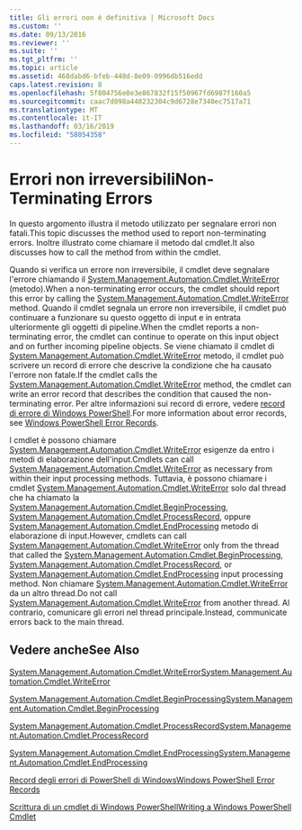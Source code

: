 ```yaml
---
title: Gli errori non è definitiva | Microsoft Docs
ms.custom: ''
ms.date: 09/13/2016
ms.reviewer: ''
ms.suite: ''
ms.tgt_pltfrm: ''
ms.topic: article
ms.assetid: 468dabd6-bfeb-448d-8e09-0996db516edd
caps.latest.revision: 8
ms.openlocfilehash: 5f804756e0e3e867832f15f50967fd6987f160a5
ms.sourcegitcommit: caac7d098a448232304c9d6728e7340ec7517a71
ms.translationtype: MT
ms.contentlocale: it-IT
ms.lasthandoff: 03/16/2019
ms.locfileid: "58054358"
---
```

# <a name="non-terminating-errors"></a><span data-ttu-id="b5dc0-102">Errori non irreversibili</span><span class="sxs-lookup"><span data-stu-id="b5dc0-102">Non-Terminating Errors</span></span>

<span data-ttu-id="b5dc0-103">In questo argomento illustra il metodo utilizzato per segnalare errori non fatali.</span><span class="sxs-lookup"><span data-stu-id="b5dc0-103">This topic discusses the method used to report non-terminating errors.</span></span> <span data-ttu-id="b5dc0-104">Inoltre illustrato come chiamare il metodo dal cmdlet.</span><span class="sxs-lookup"><span data-stu-id="b5dc0-104">It also discusses how to call the method from within the cmdlet.</span></span>

<span data-ttu-id="b5dc0-105">Quando si verifica un errore non irreversibile, il cmdlet deve segnalare l'errore chiamando il [System.Management.Automation.Cmdlet.WriteError](/dotnet/api/System.Management.Automation.Cmdlet.WriteError) (metodo).</span><span class="sxs-lookup"><span data-stu-id="b5dc0-105">When a non-terminating error occurs, the cmdlet should report this error by calling the [System.Management.Automation.Cmdlet.WriteError](/dotnet/api/System.Management.Automation.Cmdlet.WriteError) method.</span></span> <span data-ttu-id="b5dc0-106">Quando il cmdlet segnala un errore non irreversibile, il cmdlet può continuare a funzionare su questo oggetto di input e in entrata ulteriormente gli oggetti di pipeline.</span><span class="sxs-lookup"><span data-stu-id="b5dc0-106">When the cmdlet reports a non-terminating error, the cmdlet can continue to operate on this input object and on further incoming pipeline objects.</span></span> <span data-ttu-id="b5dc0-107">Se viene chiamato il cmdlet di [System.Management.Automation.Cmdlet.WriteError](/dotnet/api/System.Management.Automation.Cmdlet.WriteError) metodo, il cmdlet può scrivere un record di errore che descrive la condizione che ha causato l'errore non fatale.</span><span class="sxs-lookup"><span data-stu-id="b5dc0-107">If the cmdlet calls the [System.Management.Automation.Cmdlet.WriteError](/dotnet/api/System.Management.Automation.Cmdlet.WriteError) method, the cmdlet can write an error record that describes the condition that caused the non-terminating error.</span></span> <span data-ttu-id="b5dc0-108">Per altre informazioni sui record di errore, vedere [record di errore di Windows PowerShell](./windows-powershell-error-records.md).</span><span class="sxs-lookup"><span data-stu-id="b5dc0-108">For more information about error records, see [Windows PowerShell Error Records](./windows-powershell-error-records.md).</span></span>

<span data-ttu-id="b5dc0-109">I cmdlet è possono chiamare [System.Management.Automation.Cmdlet.WriteError](/dotnet/api/System.Management.Automation.Cmdlet.WriteError) esigenze da entro i metodi di elaborazione dell'input.</span><span class="sxs-lookup"><span data-stu-id="b5dc0-109">Cmdlets can call [System.Management.Automation.Cmdlet.WriteError](/dotnet/api/System.Management.Automation.Cmdlet.WriteError) as necessary from within their input processing methods.</span></span> <span data-ttu-id="b5dc0-110">Tuttavia, è possono chiamare i cmdlet [System.Management.Automation.Cmdlet.WriteError](/dotnet/api/System.Management.Automation.Cmdlet.WriteError) solo dal thread che ha chiamato la [System.Management.Automation.Cmdlet.BeginProcessing](/dotnet/api/System.Management.Automation.Cmdlet.BeginProcessing), [ System.Management.Automation.Cmdlet.ProcessRecord](/dotnet/api/System.Management.Automation.Cmdlet.ProcessRecord), oppure [System.Management.Automation.Cmdlet.EndProcessing](/dotnet/api/System.Management.Automation.Cmdlet.EndProcessing) metodo di elaborazione di input.</span><span class="sxs-lookup"><span data-stu-id="b5dc0-110">However, cmdlets can call [System.Management.Automation.Cmdlet.WriteError](/dotnet/api/System.Management.Automation.Cmdlet.WriteError) only from the thread that called the [System.Management.Automation.Cmdlet.BeginProcessing](/dotnet/api/System.Management.Automation.Cmdlet.BeginProcessing), [System.Management.Automation.Cmdlet.ProcessRecord](/dotnet/api/System.Management.Automation.Cmdlet.ProcessRecord), or [System.Management.Automation.Cmdlet.EndProcessing](/dotnet/api/System.Management.Automation.Cmdlet.EndProcessing) input processing method.</span></span> <span data-ttu-id="b5dc0-111">Non chiamare [System.Management.Automation.Cmdlet.WriteError](/dotnet/api/System.Management.Automation.Cmdlet.WriteError) da un altro thread.</span><span class="sxs-lookup"><span data-stu-id="b5dc0-111">Do not call [System.Management.Automation.Cmdlet.WriteError](/dotnet/api/System.Management.Automation.Cmdlet.WriteError) from another thread.</span></span> <span data-ttu-id="b5dc0-112">Al contrario, comunicare gli errori nel thread principale.</span><span class="sxs-lookup"><span data-stu-id="b5dc0-112">Instead, communicate errors back to the main thread.</span></span>

## <a name="see-also"></a><span data-ttu-id="b5dc0-113">Vedere anche</span><span class="sxs-lookup"><span data-stu-id="b5dc0-113">See Also</span></span>

[<span data-ttu-id="b5dc0-114">System.Management.Automation.Cmdlet.WriteError</span><span class="sxs-lookup"><span data-stu-id="b5dc0-114">System.Management.Automation.Cmdlet.WriteError</span></span>](/dotnet/api/System.Management.Automation.Cmdlet.WriteError)

[<span data-ttu-id="b5dc0-115">System.Management.Automation.Cmdlet.BeginProcessing</span><span class="sxs-lookup"><span data-stu-id="b5dc0-115">System.Management.Automation.Cmdlet.BeginProcessing</span></span>](/dotnet/api/System.Management.Automation.Cmdlet.BeginProcessing)

[<span data-ttu-id="b5dc0-116">System.Management.Automation.Cmdlet.ProcessRecord</span><span class="sxs-lookup"><span data-stu-id="b5dc0-116">System.Management.Automation.Cmdlet.ProcessRecord</span></span>](/dotnet/api/System.Management.Automation.Cmdlet.ProcessRecord)

[<span data-ttu-id="b5dc0-117">System.Management.Automation.Cmdlet.EndProcessing</span><span class="sxs-lookup"><span data-stu-id="b5dc0-117">System.Management.Automation.Cmdlet.EndProcessing</span></span>](/dotnet/api/System.Management.Automation.Cmdlet.EndProcessing)

[<span data-ttu-id="b5dc0-118">Record degli errori di PowerShell di Windows</span><span class="sxs-lookup"><span data-stu-id="b5dc0-118">Windows PowerShell Error Records</span></span>](./windows-powershell-error-records.md)

[<span data-ttu-id="b5dc0-119">Scrittura di un cmdlet di Windows PowerShell</span><span class="sxs-lookup"><span data-stu-id="b5dc0-119">Writing a Windows PowerShell Cmdlet</span></span>](./writing-a-windows-powershell-cmdlet.md)
